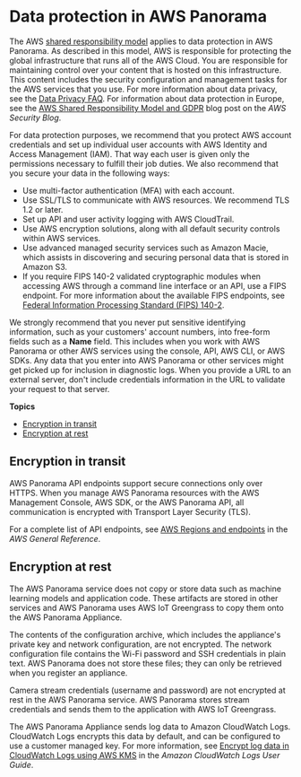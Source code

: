 # Data protection in AWS Panorama<a name="security-dataprotection"></a>

The AWS [shared responsibility model](http://aws.amazon.com/compliance/shared-responsibility-model/) applies to data protection in AWS Panorama\. As described in this model, AWS is responsible for protecting the global infrastructure that runs all of the AWS Cloud\. You are responsible for maintaining control over your content that is hosted on this infrastructure\. This content includes the security configuration and management tasks for the AWS services that you use\. For more information about data privacy, see the [Data Privacy FAQ](http://aws.amazon.com/compliance/data-privacy-faq)\. For information about data protection in Europe, see the [AWS Shared Responsibility Model and GDPR](http://aws.amazon.com/blogs/security/the-aws-shared-responsibility-model-and-gdpr/) blog post on the *AWS Security Blog*\.

For data protection purposes, we recommend that you protect AWS account credentials and set up individual user accounts with AWS Identity and Access Management \(IAM\)\. That way each user is given only the permissions necessary to fulfill their job duties\. We also recommend that you secure your data in the following ways:
+ Use multi\-factor authentication \(MFA\) with each account\.
+ Use SSL/TLS to communicate with AWS resources\. We recommend TLS 1\.2 or later\.
+ Set up API and user activity logging with AWS CloudTrail\.
+ Use AWS encryption solutions, along with all default security controls within AWS services\.
+ Use advanced managed security services such as Amazon Macie, which assists in discovering and securing personal data that is stored in Amazon S3\.
+ If you require FIPS 140\-2 validated cryptographic modules when accessing AWS through a command line interface or an API, use a FIPS endpoint\. For more information about the available FIPS endpoints, see [Federal Information Processing Standard \(FIPS\) 140\-2](http://aws.amazon.com/compliance/fips/)\.

We strongly recommend that you never put sensitive identifying information, such as your customers' account numbers, into free\-form fields such as a **Name** field\. This includes when you work with AWS Panorama or other AWS services using the console, API, AWS CLI, or AWS SDKs\. Any data that you enter into AWS Panorama or other services might get picked up for inclusion in diagnostic logs\. When you provide a URL to an external server, don't include credentials information in the URL to validate your request to that server\.

**Topics**
+ [Encryption in transit](#security-privacy-intransit)
+ [Encryption at rest](#security-privacy-atrest)

## Encryption in transit<a name="security-privacy-intransit"></a>

AWS Panorama API endpoints support secure connections only over HTTPS\. When you manage AWS Panorama resources with the AWS Management Console, AWS SDK, or the AWS Panorama API, all communication is encrypted with Transport Layer Security \(TLS\)\.

For a complete list of API endpoints, see [AWS Regions and endpoints](https://docs.aws.amazon.com/general/latest/gr/rande.html) in the *AWS General Reference*\.

## Encryption at rest<a name="security-privacy-atrest"></a>

The AWS Panorama service does not copy or store data such as machine learning models and application code\. These artifacts are stored in other services and AWS Panorama uses AWS IoT Greengrass to copy them onto the AWS Panorama Appliance\.

The contents of the configuration archive, which includes the appliance's private key and network configuration, are not encrypted\. The network configuration file contains the Wi\-Fi password and SSH credentials in plain text\. AWS Panorama does not store these files; they can only be retrieved when you register an appliance\.

Camera stream credentials \(username and password\) are not encrypted at rest in the AWS Panorama service\. AWS Panorama stores stream credentials and sends them to the application with AWS IoT Greengrass\.

The AWS Panorama Appliance sends log data to Amazon CloudWatch Logs\. CloudWatch Logs encrypts this data by default, and can be configured to use a customer managed key\. For more information, see [Encrypt log data in CloudWatch Logs using AWS KMS](https://docs.aws.amazon.com/AmazonCloudWatch/latest/logs/encrypt-log-data-kms.html) in the *Amazon CloudWatch Logs User Guide*\.
